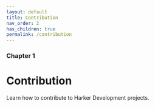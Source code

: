 ```yaml
---
layout: default
title: Contribution
nav_order: 2
has_children: true
permalink: /contribution
---
```


### Chapter 1

# Contribution

Learn how to contribute to Harker Development projects.
